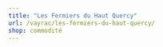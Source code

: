 ```yaml
---
title: "Les Fermiers du Haut Quercy"
url: /vayrac/les-fermiers-du-haut-quercy/
shop: commodité
---
```

